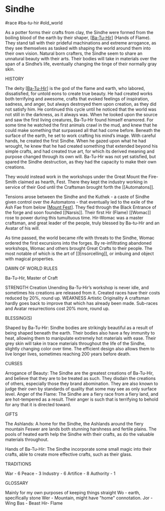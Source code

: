 # Sindhe

#race #ba-tu-hir #old_world

As a potter forms their crafts from clay, the Sindhe were formed from the boiling blood of the earth by their shaper, [[Ba-Tu-Hir]] (Hands of Flame). They stand tall with their prideful machinations and extreme arrogance, as they see themselves as tasked with shaping the world around them into their own vision. Natural born crafters, the Sindhe seem to share an unnatural beauty with their arts. Their bodies will take in materials over the span of a Sindhe’s life, eventually changing the tinge of their normally gray skin.

HISTORY

The deity [[Ba-Tu-Hir]] is the god of the flame and earth, who labored, dissatisfied, for untold eons to create true beauty. He had created works both terrifying and awesome, crafts that evoked feelings of inspiration, sadness, and anger, but always destroyed them upon creation, as they did not satisfy him. He continued this cycle until he noticed that the world was not still in the darkness, as it always was. When he looked upon the source and saw the first living creatures, Ba-Tu-Hir found himself enamored. For some time he watched the first animals crawl in the mud, and knew that he could make something that surpassed all that had come before. Beneath the surface of the earth, he set to work crafting his mind’s image. With careful hands, he created the first Sindhe. When he gazed upon what he had wrought, he knew that he had created something that extended beyond his simple crafts, and had created true art, for which its derived meaning and purpose changed through its own will. Ba-Tu-Hir was not yet satisfied, but spared the Sindhe destruction, as they had the capacity to make their own creations.

They would instead work in the workshops under the Great Mount the Fire-Smith claimed as hearth, Fest. There they kept the industry working in service of their God until the Craftsman brought forth the [[Automatons]].

Tensions arose between the Sindhe and the Kuthek - a caste of Sindhe given control over the Automatons - that eventually led to the exile of the Ash Fae from below [[Mount Fest]]. They fled through the Black Entrance of the forge and soon founded [[Narsis]]. Their first Hir (Flame) [[Womac]] rose to power during this tumultuous time. Hir-Womac was a master craftsman, and great leader of the people, truly blessed by Ba-tu-Hir and an Avatar of his will.

As time passed, the world became rife with threats to the Sindhe, Womac ordered the first excursions into the forges. By re-infiltrating abandoned workshops, Womac and others brought Great Crafts to their people. The most notable of which is the art of [[Ensorcelling]], or imbuing and object with magical properties.

DAWN OF WORLD RULES

Ba-Tu-Hir, Master of Craft

STRENGTH
Creation Unending
Ba-Tu-Hir’s workshop is never idle, and sometimes his creations are released from it. Created races have their costs reduced by 20%, round up.
WEAKNESS
Artistic Originality
A craftsman hardly goes back to improve that which has already been made. Sub-races and Avatar resurrections cost 20% more, round up.

BLESSING(S)

Shaped by Ba-Tu-Hir: Sindhe bodies are strikingly beautiful as a result of being shaped beneath the earth. Their bodies also have a fey immunity to heat, allowing them to manipulate extremely hot materials with ease. Their grey skin will take in trace materials throughout the life of the Sindhe, slightly changing color over time. The efficient design also allows them to live longer lives, sometimes reaching 200 years before death.

CURSES

Arrogance of Beauty: The Sindhe are the greatest creations of Ba-Tu-Hir, and believe that they are to be treated as such. They disdain the creations of others, especially those they brand abomination. They are also known to judge their own by standards of quality that some may see as only surface level.
Anger of the Flame: The Sindhe are a fiery race from a fiery land, and are hot-tempered as a result. Their anger is such that is terrifying to behold for any that it is directed toward.

GIFTS

The Ashlands: A home for the Sindhe, the Ashlands around the fiery mountain Feswer are lands both stunning harshness and fertile plains. The pools of heated earth help the Sindhe with their crafts, as do the valuable materials throughout.

Hands of Ba-Tu-Hir: The Sindhe incorporate some small magic into their crafts, able to create more effective crafts, such as their glass.

TRADITIONS

War - 6
Peace - 3
Industry - 6
Artifice - 8
Authority - 1

GLOSSARY

Mainly for my own purposes of keeping things straight
Wo - earth, specifically stone
Wer - Mountain, might have "home" connotation.
Jor - Wing
Bas - Beast
Hir- Flame

[//begin]: # "Autogenerated link references for markdown compatibility"
[Ba-Tu-Hir]: ba-tu-hir "ba-tu-hir"
[Ba-Tu-Hir]: ba-tu-hir "ba-tu-hir"
[Mount Fest]: <Mount Fest> "Mount Fest"
[//end]: # "Autogenerated link references"